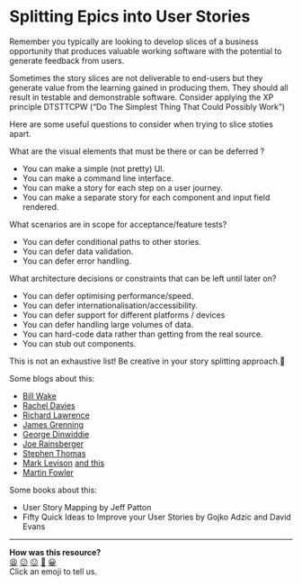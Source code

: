 # Splitting Epics into User Stories

Remember you typically are looking to develop slices of a business opportunity that produces valuable working software with the potential to generate feedback from users.
 
 Sometimes the story slices are not deliverable to end-users but they generate value from the learning gained in producing them. They should all result in testable and demonstrable software. Consider applying the XP principle DTSTTCPW (“Do The Simplest Thing That Could Possibly Work”)

Here are some useful questions to consider when trying to slice stoties apart.

What are the visual elements that must be there or can be deferred ?
  * You can make a simple (not pretty) UI.
  * You can make a command line interface.
  * You can make a story for each step on a user journey.
  * You can make a separate story for each component and input field rendered.

What scenarios are in scope for acceptance/feature tests?
  * You can defer conditional paths to other stories.
  * You can defer data validation.
  * You can defer error handling.

What architecture decisions or constraints that can be left until later on?
  * You can defer optimising performance/speed.
  * You can defer internationalisation/accessibility.
  * You can defer support for different platforms / devices
  * You can defer handling large volumes of data.
  * You can hard-code data rather than getting from the real source.
  * You can stub out components.

This is not an exhaustive list! Be creative in your story splitting approach.

Some blogs about this:

   * [Bill Wake](http://xp123.com/articles/twenty-ways-to-split-stories) 
  * [Rachel Davies](http://agilecoach.typepad.com/agile-coaching/2010/09/ideas-for-slicing-user-stories.html)
  * [Richard Lawrence](http://www.richardlawrence.info/2009/10/28/patterns-for-splitting-user-stories)
  * [James Grenning](http://blog.wingman-sw.com/archives/48)
  * [George Dinwiddie](http://idiacomputing.com/pub/UserStories.pdf)
  * [Joe Rainsberger](http://www.jbrains.ca/permalink/how-youll-probably-learn-to-split-features)
  * [Stephen Thomas](http://agile-management.com/wordpress/splitting-user-stories)
  * [Mark Levison](http://agilepainrelief.com/notesfromatooluser/2010/09/story-slicing-how-small-is-enough.html) [and this](http://agilepainrelief.comnotesfromatooluser/2010/12/more-notes-on-story-splitting.html)
  * [Martin Fowler](http://martinfowler.com/bliki/ConversationalStories.html)

Some books about this:

  * User Story Mapping by Jeff Patton
  * Fifty Quick Ideas to Improve your User Stories by Gojko Adzic and David Evans

<!-- BEGIN GENERATED SECTION DO NOT EDIT -->

---

**How was this resource?**  
[😫](https://airtable.com/shrUJ3t7KLMqVRFKR?prefill_Repository=course&prefill_File=pills/splitting_stories.md&prefill_Sentiment=😫) [😕](https://airtable.com/shrUJ3t7KLMqVRFKR?prefill_Repository=course&prefill_File=pills/splitting_stories.md&prefill_Sentiment=😕) [😐](https://airtable.com/shrUJ3t7KLMqVRFKR?prefill_Repository=course&prefill_File=pills/splitting_stories.md&prefill_Sentiment=😐) [🙂](https://airtable.com/shrUJ3t7KLMqVRFKR?prefill_Repository=course&prefill_File=pills/splitting_stories.md&prefill_Sentiment=🙂) [😀](https://airtable.com/shrUJ3t7KLMqVRFKR?prefill_Repository=course&prefill_File=pills/splitting_stories.md&prefill_Sentiment=😀)  
Click an emoji to tell us.

<!-- END GENERATED SECTION DO NOT EDIT -->
